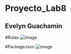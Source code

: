 # Proyecto_Lab8
## Evelyn Guachamin

#Rutas
![image](https://github.com/user-attachments/assets/dcdf937b-0181-496f-a547-c2cdae8ea1f6)

#PackageJson
![image](https://github.com/user-attachments/assets/e7eab8b0-0697-4f5f-b1b5-bf4879812303)

